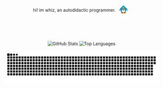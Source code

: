 <div align="center">
  hi! im whiz, an autodidactic programmer.
  <img src="https://raw.githubusercontent.com/whizsk/whizsk/main/Jf93yK3.gif" 
       alt="x3" style="height:3em; vertical-align: middle;" />
</div>



<br><br><br>

<div align="center">

  <img src="https://github-readme-stats.vercel.app/api?username=whizsk&show_icons=true&include_all_commits=true&count_private=true&theme=dark&hide_border=true"
       width="400" height="150" alt="GitHub Stats" />
  <img src="https://github-readme-stats.vercel.app/api/top-langs?username=whizsk&layout=compact&langs_count=5&theme=dark&hide_border=true"
       width="400" height="150" alt="Top Languages" />

  <div style="">
    <img src="https://github.com/whizsk/whizsk/blob/output/github-snake-dark.svg" 
         width="820" alt="GitHub Snake Animation" />
  </div>
</div>
